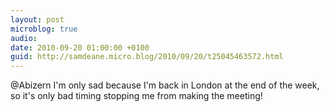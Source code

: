 ```yaml
---
layout: post
microblog: true
audio: 
date: 2010-09-20 01:00:00 +0100
guid: http://samdeane.micro.blog/2010/09/20/t25045463572.html
---
```

@Abizern I'm only sad because I'm back in London at the end of the week, so it's only bad timing stopping me from making the meeting!
